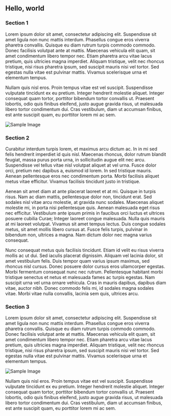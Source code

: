 ## Hello, world

### Section 1

Lorem ipsum dolor sit amet, consectetur adipiscing elit. Suspendisse sit amet
ligula non nunc mattis interdum. Phasellus congue eros viverra pharetra
convallis. Quisque eu diam rutrum turpis commodo commodo. Donec facilisis
volutpat ante at mattis. Maecenas vehicula elit quam, sit amet condimentum
libero tempor nec. Etiam pharetra arcu vitae lacus pretium, quis ultricies
magna imperdiet. Aliquam tristique, velit nec rhoncus tristique, nisi risus
pharetra ipsum, sed suscipit mauris nisi vel tortor. Sed egestas nulla vitae
est pulvinar mattis. Vivamus scelerisque urna et elementum tempus.

Nullam quis nisl eros. Proin tempus vitae est vel suscipit. Suspendisse
vulputate tincidunt ex eu pretium. Integer hendrerit molestie aliquet. Integer
consequat quam tortor, porttitor bibendum tortor convallis ut. Praesent
lobortis, odio quis finibus eleifend, justo augue gravida risus, ut malesuada
libero tortor condimentum dui. Cras vestibulum, diam ut accumsan finibus, est
ante suscipit quam, eu porttitor lorem mi ac sem.

![Sample Image](http://placehold.it/1500X500)

### Section 2

Curabitur interdum turpis lorem, et maximus arcu dictum ac. In in mi sed felis
hendrerit imperdiet id quis nisl. Maecenas rhoncus, dolor rutrum blandit
feugiat, massa purus porta urna, in sollicitudin augue elit nec arcu.
Suspendisse vel tellus vitae nisl volutpat aliquet at vel urna. Fusce dolor
orci, pretium nec dapibus a, euismod id lorem. In sed tristique mauris. Aenean
pellentesque eros nec condimentum porta. Morbi facilisis aliquet metus vitae
efficitur. Vivamus facilisis tincidunt justo in tristique.

Aenean sit amet diam at ante placerat laoreet et at mi. Quisque in turpis
risus. Nam ac diam mattis, pellentesque dolor non, tincidunt erat. Sed sodales
nisl vitae arcu molestie, at gravida nunc sodales. Maecenas aliquet molestie
mi, in porta nisi pellentesque quis. Aenean malesuada eget risus nec efficitur.
Vestibulum ante ipsum primis in faucibus orci luctus et ultrices posuere
cubilia Curae; Integer laoreet congue malesuada. Nulla quis mauris at mi
laoreet volutpat. Vivamus sit amet tempus lectus. Duis congue sodales metus,
sit amet mollis libero cursus at. Fusce felis turpis, pulvinar in bibendum non,
ultrices a magna. Nam dictum dolor nec magna varius consequat.

Nunc consequat metus quis facilisis tincidunt. Etiam id velit eu risus viverra
mollis ac ut dui. Sed iaculis placerat dignissim. Aliquam vel lacinia dolor,
sit amet vestibulum felis. Duis tempor quam varius ipsum maximus, sed rhoncus
nisl cursus. Donec posuere dolor cursus eros ullamcorper egestas. Morbi
fermentum consequat nunc nec rutrum. Pellentesque habitant morbi tristique
senectus et netus et malesuada fames ac turpis egestas. Nam suscipit urna vel
urna ornare vehicula. Cras in mauris dapibus, dapibus diam vitae, auctor nibh.
Donec commodo felis mi, id sodales magna sodales vitae. Morbi vitae nulla
convallis, lacinia sem quis, ultrices arcu.

### Section 3

Lorem ipsum dolor sit amet, consectetur adipiscing elit. Suspendisse sit amet
ligula non nunc mattis interdum. Phasellus congue eros viverra pharetra
convallis. Quisque eu diam rutrum turpis commodo commodo. Donec facilisis
volutpat ante at mattis. Maecenas vehicula elit quam, sit amet condimentum
libero tempor nec. Etiam pharetra arcu vitae lacus pretium, quis ultricies
magna imperdiet. Aliquam tristique, velit nec rhoncus tristique, nisi risus
pharetra ipsum, sed suscipit mauris nisi vel tortor. Sed egestas nulla vitae
est pulvinar mattis. Vivamus scelerisque urna et elementum tempus.

![Sample Image](http://placehold.it/500X500)

Nullam quis nisl eros. Proin tempus vitae est vel suscipit. Suspendisse
vulputate tincidunt ex eu pretium. Integer hendrerit molestie aliquet. Integer
consequat quam tortor, porttitor bibendum tortor convallis ut. Praesent
lobortis, odio quis finibus eleifend, justo augue gravida risus, ut malesuada
libero tortor condimentum dui. Cras vestibulum, diam ut accumsan finibus, est
ante suscipit quam, eu porttitor lorem mi ac sem.
